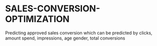 # SALES-CONVERSION-OPTIMIZATION
Predicting approved sales conversion which can be predicted by clicks, amount spend, impressions, age gender, total conversions
